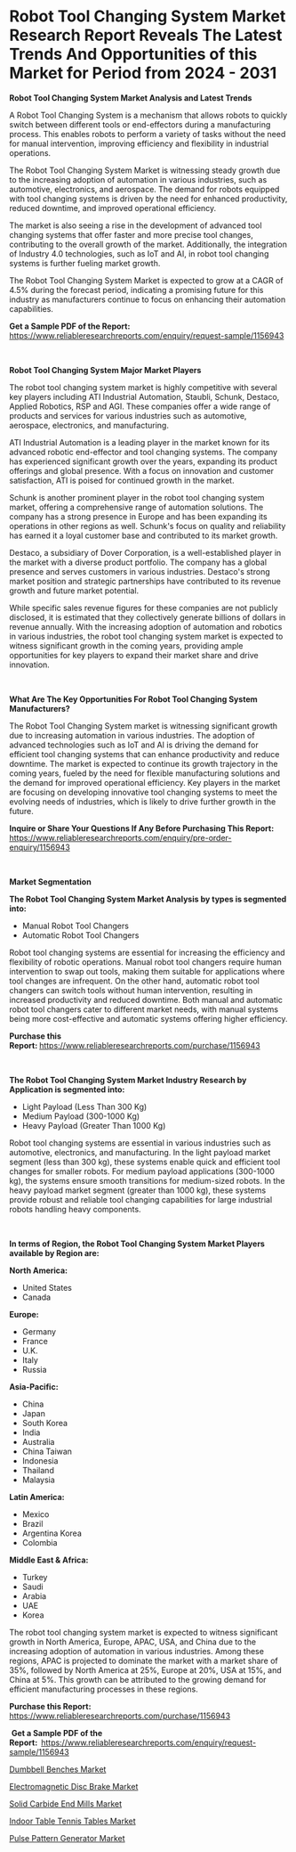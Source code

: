 <p><h1>Robot Tool Changing System Market Research Report Reveals The Latest Trends And Opportunities of this Market for Period from 2024 - 2031</h1></p><p><strong>Robot Tool Changing System Market Analysis and Latest Trends</strong></p>
<p><p>A Robot Tool Changing System is a mechanism that allows robots to quickly switch between different tools or end-effectors during a manufacturing process. This enables robots to perform a variety of tasks without the need for manual intervention, improving efficiency and flexibility in industrial operations.</p><p>The Robot Tool Changing System Market is witnessing steady growth due to the increasing adoption of automation in various industries, such as automotive, electronics, and aerospace. The demand for robots equipped with tool changing systems is driven by the need for enhanced productivity, reduced downtime, and improved operational efficiency.</p><p>The market is also seeing a rise in the development of advanced tool changing systems that offer faster and more precise tool changes, contributing to the overall growth of the market. Additionally, the integration of Industry 4.0 technologies, such as IoT and AI, in robot tool changing systems is further fueling market growth.</p><p>The Robot Tool Changing System Market is expected to grow at a CAGR of 4.5% during the forecast period, indicating a promising future for this industry as manufacturers continue to focus on enhancing their automation capabilities.</p></p>
<p><strong>Get a Sample PDF of the Report:&nbsp;</strong> <a href="https://www.reliableresearchreports.com/enquiry/request-sample/1156943">https://www.reliableresearchreports.com/enquiry/request-sample/1156943</a></p>
<p>&nbsp;</p>
<p><strong>Robot Tool Changing System Major Market Players</strong></p>
<p><p>The robot tool changing system market is highly competitive with several key players including ATI Industrial Automation, Staubli, Schunk, Destaco, Applied Robotics, RSP and AGI. These companies offer a wide range of products and services for various industries such as automotive, aerospace, electronics, and manufacturing.</p><p>ATI Industrial Automation is a leading player in the market known for its advanced robotic end-effector and tool changing systems. The company has experienced significant growth over the years, expanding its product offerings and global presence. With a focus on innovation and customer satisfaction, ATI is poised for continued growth in the market.</p><p>Schunk is another prominent player in the robot tool changing system market, offering a comprehensive range of automation solutions. The company has a strong presence in Europe and has been expanding its operations in other regions as well. Schunk's focus on quality and reliability has earned it a loyal customer base and contributed to its market growth.</p><p>Destaco, a subsidiary of Dover Corporation, is a well-established player in the market with a diverse product portfolio. The company has a global presence and serves customers in various industries. Destaco's strong market position and strategic partnerships have contributed to its revenue growth and future market potential.</p><p>While specific sales revenue figures for these companies are not publicly disclosed, it is estimated that they collectively generate billions of dollars in revenue annually. With the increasing adoption of automation and robotics in various industries, the robot tool changing system market is expected to witness significant growth in the coming years, providing ample opportunities for key players to expand their market share and drive innovation.</p></p>
<p>&nbsp;</p>
<p><strong>What Are The Key Opportunities For Robot Tool Changing System Manufacturers?</strong></p>
<p><p>The Robot Tool Changing System market is witnessing significant growth due to increasing automation in various industries. The adoption of advanced technologies such as IoT and AI is driving the demand for efficient tool changing systems that can enhance productivity and reduce downtime. The market is expected to continue its growth trajectory in the coming years, fueled by the need for flexible manufacturing solutions and the demand for improved operational efficiency. Key players in the market are focusing on developing innovative tool changing systems to meet the evolving needs of industries, which is likely to drive further growth in the future.</p></p>
<p><strong>Inquire or Share Your Questions If Any Before Purchasing This Report:</strong> <a href="https://www.reliableresearchreports.com/enquiry/pre-order-enquiry/1156943">https://www.reliableresearchreports.com/enquiry/pre-order-enquiry/1156943</a></p>
<p>&nbsp;</p>
<p><strong>Market Segmentation</strong></p>
<p><strong>The Robot Tool Changing System Market Analysis by types is segmented into:</strong></p>
<p><ul><li>Manual Robot Tool Changers</li><li>Automatic Robot Tool Changers</li></ul></p>
<p><p>Robot tool changing systems are essential for increasing the efficiency and flexibility of robotic operations. Manual robot tool changers require human intervention to swap out tools, making them suitable for applications where tool changes are infrequent. On the other hand, automatic robot tool changers can switch tools without human intervention, resulting in increased productivity and reduced downtime. Both manual and automatic robot tool changers cater to different market needs, with manual systems being more cost-effective and automatic systems offering higher efficiency.</p></p>
<p><strong>Purchase this Report:&nbsp;</strong><a href="https://www.reliableresearchreports.com/purchase/1156943">https://www.reliableresearchreports.com/purchase/1156943</a></p>
<p>&nbsp;</p>
<p><strong>The Robot Tool Changing System Market Industry Research by Application is segmented into:</strong></p>
<p><ul><li>Light Payload (Less Than 300 Kg)</li><li>Medium Payload (300-1000 Kg)</li><li>Heavy Payload (Greater Than 1000 Kg)</li></ul></p>
<p><p>Robot tool changing systems are essential in various industries such as automotive, electronics, and manufacturing. In the light payload market segment (less than 300 kg), these systems enable quick and efficient tool changes for smaller robots. For medium payload applications (300-1000 kg), the systems ensure smooth transitions for medium-sized robots. In the heavy payload market segment (greater than 1000 kg), these systems provide robust and reliable tool changing capabilities for large industrial robots handling heavy components.</p></p>
<p>&nbsp;</p>
<p><strong>In terms of Region, the Robot Tool Changing System Market Players available by Region are:</strong></p>
<p>
    <p> <strong> North America: </strong>
        <ul>
            <li>United States</li>
            <li>Canada</li>
        </ul>
        </p> 
    <p> <strong> Europe: </strong>
        <ul>
            <li>Germany</li>
            <li>France</li>
            <li>U.K.</li>
            <li>Italy</li>
            <li>Russia</li>
        </ul>
        </p> 
    <p> <strong> Asia-Pacific: </strong>
        <ul>
            <li>China</li>
            <li>Japan</li>
            <li>South Korea</li>
            <li>India</li>
            <li>Australia</li>
            <li>China Taiwan</li>
            <li>Indonesia</li>
            <li>Thailand</li>
            <li>Malaysia</li>
        </ul>
        </p> 
    <p> <strong> Latin America: </strong>
        <ul>
            <li>Mexico</li>
            <li>Brazil</li>
            <li>Argentina Korea</li>
            <li>Colombia</li>
        </ul>
        </p> 
    <p> <strong> Middle East & Africa: </strong>
        <ul>
            <li>Turkey</li>
            <li>Saudi</li>
            <li>Arabia</li>
            <li>UAE</li>
            <li>Korea</li>
        </ul>
    </p>
    </p>
<p><p>The robot tool changing system market is expected to witness significant growth in North America, Europe, APAC, USA, and China due to the increasing adoption of automation in various industries. Among these regions, APAC is projected to dominate the market with a market share of 35%, followed by North America at 25%, Europe at 20%, USA at 15%, and China at 5%. This growth can be attributed to the growing demand for efficient manufacturing processes in these regions.</p></p>
<p><strong>Purchase this Report: </strong><a href="https://www.reliableresearchreports.com/purchase/1156943">https://www.reliableresearchreports.com/purchase/1156943</a></p>
<p>&nbsp;<strong>Get a Sample PDF of the Report:&nbsp;&nbsp;</strong><a href="https://www.reliableresearchreports.com/enquiry/request-sample/1156943">https://www.reliableresearchreports.com/enquiry/request-sample/1156943</a></p>
<p><strong></strong></p>
<p><p><a href="https://medium.com/p/85e2d0acb6cc/edit">Dumbbell Benches Market</a></p><p><a href="https://medium.com/p/66d49c2b8c49/edit">Electromagnetic Disc Brake Market</a></p><p><a href="https://medium.com/p/19a5310f7619/edit">Solid Carbide End Mills Market</a></p><p><a href="https://medium.com/p/2684b62b63c1/edit">Indoor Table Tennis Tables Market</a></p><p><a href="https://medium.com/p/64b00809a6bf/edit">Pulse Pattern Generator Market</a></p></p>
